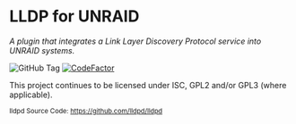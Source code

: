 LLDP for UNRAID
================
_A plugin that integrates a Link Layer Discovery Protocol service into UNRAID systems._

![GitHub Tag](https://img.shields.io/github/v/tag/desertwitch/LLDP-unRAID?label=release&color=peru)
[![CodeFactor](https://www.codefactor.io/repository/github/desertwitch/lldp-unraid/badge)](https://www.codefactor.io/repository/github/desertwitch/lldp-unraid)

This project continues to be licensed under ISC, GPL2 and/or GPL3 (where applicable).

<sub>lldpd Source Code: https://github.com/lldpd/lldpd</sub>
